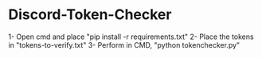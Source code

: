 # Discord-Token-Checker
1- Open cmd and place "pip install -r requirements.txt"
2- Place the tokens in "tokens-to-verify.txt"
3- Perform in CMD, "python tokenchecker.py"
